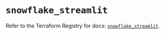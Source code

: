 # `snowflake_streamlit`

Refer to the Terraform Registry for docs: [`snowflake_streamlit`](https://registry.terraform.io/providers/snowflake-labs/snowflake/1.0.5/docs/resources/streamlit).

